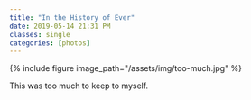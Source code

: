 ```yaml
---
title: "In the History of Ever"
date: 2019-05-14 21:31 PM
classes: single
categories: [photos]
---
```

{% include figure image_path="/assets/img/too-much.jpg" %}

This was too much to keep to myself.
